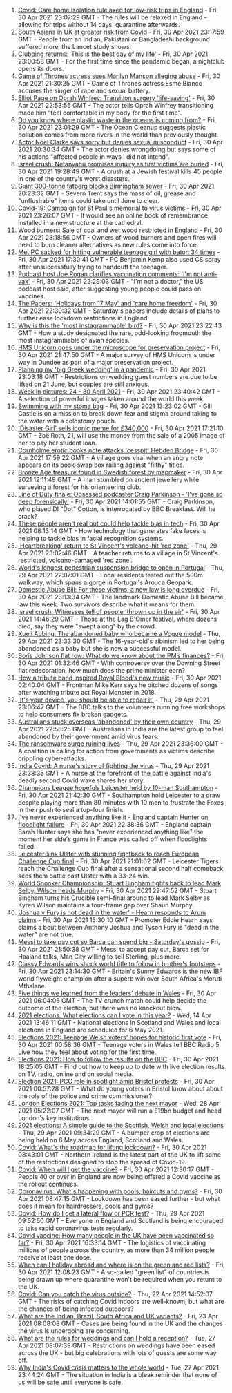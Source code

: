1. [Covid: Care home isolation rule axed for low-risk trips in England](https://www.bbc.co.uk/news/uk-56951974) - Fri, 30 Apr 2021 23:07:29 GMT - The rules will be relaxed in England - allowing for trips without 14 days' quarantine afterwards.
2. [South Asians in UK at greater risk from Covid](https://www.bbc.co.uk/news/health-56944739) - Fri, 30 Apr 2021 23:17:59 GMT - People from an Indian, Pakistani or Bangladeshi background suffered more, the Lancet study shows.
3. [Clubbing returns: 'This is the best day of my life'](https://www.bbc.co.uk/news/newsbeat-56951642) - Fri, 30 Apr 2021 23:00:58 GMT - For the first time since the pandemic began, a nightclub opens its doors.
4. [Game of Thrones actress sues Marilyn Manson alleging abuse](https://www.bbc.co.uk/news/world-us-canada-56951794) - Fri, 30 Apr 2021 21:30:25 GMT - Game of Thrones actress Esmé Bianco accuses the singer of rape and sexual battery.
5. [Elliot Page on Oprah Winfrey: Transition surgery 'life-saving'](https://www.bbc.co.uk/news/world-us-canada-56952345) - Fri, 30 Apr 2021 22:53:56 GMT - The actor tells Oprah Winfrey transitioning made him "feel comfortable in my body for the first time".
6. [Do you know where plastic waste in the oceans is coming from?](https://www.bbc.co.uk/news/science-environment-56937300) - Fri, 30 Apr 2021 23:01:29 GMT - The Ocean Cleanup suggests plastic pollution comes from more rivers in the world than previously thought.
7. [Actor Noel Clarke says sorry but denies sexual misconduct](https://www.bbc.co.uk/news/entertainment-arts-56948644) - Fri, 30 Apr 2021 20:30:34 GMT - The actor denies wrongdoing but says some of his actions "affected people in ways I did not intend".
8. [Israel crush: Netanyahu promises inquiry as first victims are buried](https://www.bbc.co.uk/news/world-middle-east-56943755) - Fri, 30 Apr 2021 19:28:49 GMT - A crush at a Jewish festival kills 45 people in one of the country's worst disasters.
9. [Giant 300-tonne fatberg blocks Birmingham sewer](https://www.bbc.co.uk/news/uk-england-birmingham-56952152) - Fri, 30 Apr 2021 20:23:32 GMT - Severn Trent says the mass of oil, grease and "unflushable" items could take until June to clear.
10. [Covid-19: Campaign for St Paul's memorial to virus victims](https://www.bbc.co.uk/news/uk-56951552) - Fri, 30 Apr 2021 23:26:07 GMT - It would see an online book of remembrance installed in a new structure at the cathedral.
11. [Wood burners: Sale of coal and wet wood restricted in England](https://www.bbc.co.uk/news/science-environment-56949426) - Fri, 30 Apr 2021 23:18:56 GMT - Owners of wood burners and open fires will need to burn cleaner alternatives as new rules come into force.
12. [Met PC sacked for hitting vulnerable teenage girl with baton 34 times](https://www.bbc.co.uk/news/uk-england-london-56950484) - Fri, 30 Apr 2021 17:30:41 GMT - PC Benjamin Kemp also used CS spray after unsuccessfully trying to handcuff the teenager.
13. [Podcast host Joe Rogan clarifies vaccination comments: 'I'm not anti-vax'](https://www.bbc.co.uk/news/world-us-canada-56948665) - Fri, 30 Apr 2021 22:29:03 GMT - "I'm not a doctor," the US podcast host said, after suggesting young people could pass on vaccines.
14. [The Papers: 'Holidays from 17 May' and 'care home freedom'](https://www.bbc.co.uk/news/blogs-the-papers-56952475) - Fri, 30 Apr 2021 22:30:32 GMT - Saturday's papers include details of plans to further ease lockdown restrictions in England.
15. [Why is this the 'most instagrammable' bird?](https://www.bbc.co.uk/news/science-environment-56946165) - Fri, 30 Apr 2021 23:22:43 GMT - How a study designated the rare, odd-looking frogmouth the most instagrammable of avian species.
16. [HMS Unicorn goes under the microscope for preservation project](https://www.bbc.co.uk/news/uk-scotland-tayside-central-56818539) - Fri, 30 Apr 2021 21:47:50 GMT - A major survey of HMS Unicorn is under way in Dundee as part of a major preservation project.
17. [Planning my 'big Greek wedding' in a pandemic](https://www.bbc.co.uk/news/uk-england-london-56913278) - Fri, 30 Apr 2021 23:03:18 GMT - Restrictions on wedding guest numbers are due to be lifted on 21 June, but couples are still anxious.
18. [Week in pictures: 24 - 30 April 2021](https://www.bbc.co.uk/news/in-pictures-56931344) - Fri, 30 Apr 2021 23:40:42 GMT - A selection of powerful images taken around the world this week.
19. [Swimming with my stoma bag](https://www.bbc.co.uk/news/uk-56936346) - Fri, 30 Apr 2021 13:23:02 GMT - Gill Castle is on a mission to break down fear and stigma around taking to the water with a colostomy pouch.
20. ['Disaster Girl' sells iconic meme for £340,000](https://www.bbc.co.uk/news/world-us-canada-56948514) - Fri, 30 Apr 2021 17:21:10 GMT - Zoë Roth, 21, will use the money from the sale of a 2005 image of her to pay her student loan.
21. [Cornholme erotic books note attacks 'cesspit' Hebden Bridge](https://www.bbc.co.uk/news/uk-england-leeds-56948184) - Fri, 30 Apr 2021 17:59:22 GMT - A village goes viral when an angry note appears on its book-swap box railing against "filthy" titles.
22. [Bronze Age treasure found in Swedish forest by mapmaker](https://www.bbc.co.uk/news/world-europe-56943432) - Fri, 30 Apr 2021 12:11:49 GMT - A man stumbled on ancient jewellery while surveying a forest for his orienteering club.
23. [Line of Duty finale: Obsessed podcaster Craig Parkinson - 'I've gone so deep forensically'](https://www.bbc.co.uk/news/entertainment-arts-56947269) - Fri, 30 Apr 2021 14:01:55 GMT - Craig Parkinson, who played DI "Dot" Cotton, is interrogated by BBC Breakfast. Will he crack?
24. [These people aren't real but could help tackle bias in tech](https://www.bbc.co.uk/news/stories-56895935) - Fri, 30 Apr 2021 08:13:14 GMT - How technology that generates fake faces is helping to tackle bias in facial recognition systems.
25. ['Heartbreaking' return to St Vincent's volcano-hit 'red zone'](https://www.bbc.co.uk/news/world-56934596) - Thu, 29 Apr 2021 23:02:46 GMT - A teacher returns to a village in St Vincent's restricted, volcano-damaged 'red zone'.
26. [World's longest pedestrian suspension bridge to open in Portugal](https://www.bbc.co.uk/news/world-europe-56938388) - Thu, 29 Apr 2021 22:07:01 GMT - Local residents tested out the 500m walkway, which spans a gorge in Portugal's Arouca Geopark.
27. [Domestic Abuse Bill: For these victims, a new law is long overdue](https://www.bbc.co.uk/news/uk-56945169) - Fri, 30 Apr 2021 23:13:34 GMT - The landmark Domestic Abuse Bill became law this week. Two survivors describe what it means for them.
28. [Israel crush: Witnesses tell of people 'thrown up in the air'](https://www.bbc.co.uk/news/world-middle-east-56940704) - Fri, 30 Apr 2021 14:46:29 GMT - Those at the Lag B'Omer festival, where dozens died, say they were "swept along" by the crowd.
29. [Xueli Abbing: The abandoned baby who became a Vogue model](https://www.bbc.co.uk/news/world-asia-china-56464881) - Thu, 29 Apr 2021 23:33:30 GMT - The 16-year-old's albinism led to her being abandoned as a baby but she is now a successful model.
30. [Boris Johnson flat row: What do we know about the PM’s finances?](https://www.bbc.co.uk/news/uk-politics-56928610) - Fri, 30 Apr 2021 01:32:46 GMT - With controversy over the Downing Street flat redecoration, how much does the prime minister earn?
31. [How a tribute band inspired Royal Blood's new music](https://www.bbc.co.uk/news/entertainment-arts-56920871) - Fri, 30 Apr 2021 02:40:04 GMT - Frontman Mike Kerr says he ditched dozens of songs after watching tribute act Royal Monster in 2018.
32. ['It's your device, you should be able to repair it'](https://www.bbc.co.uk/news/business-56799069) - Thu, 29 Apr 2021 23:06:47 GMT - The BBC talks to the volunteers running free workshops to help consumers fix broken gadgets.
33. [Australians stuck overseas 'abandoned' by their own country](https://www.bbc.co.uk/news/world-australia-56924188) - Thu, 29 Apr 2021 22:58:25 GMT - Australians in India are the latest group to feel abandoned by their government amid virus fears.
34. [The ransomware surge ruining lives](https://www.bbc.co.uk/news/technology-56933733) - Thu, 29 Apr 2021 23:36:00 GMT - A coalition is calling for action from governments as victims describe crippling cyber-attacks.
35. [India Covid: A nurse's story of fighting the virus](https://www.bbc.co.uk/news/world-asia-india-56926119) - Thu, 29 Apr 2021 23:38:35 GMT - A nurse at the forefront of the battle against India's deadly second Covid wave shares her story.
36. [Champions League hopefuls Leicester held by 10-man Southampton](https://www.bbc.co.uk/sport/football/56854764) - Fri, 30 Apr 2021 21:42:30 GMT - Southampton hold Leicester to a draw despite playing more than 80 minutes with 10 men to frustrate the Foxes in their push to seal a top-four finish.
37. [I've never experienced anything like it - England captain Hunter on floodlight failure](https://www.bbc.co.uk/sport/rugby-union/56952822) - Fri, 30 Apr 2021 22:38:36 GMT - England captain Sarah Hunter says she has "never experienced anything like" the moment her side's game in France was called off when floodlights failed.
38. [Leicester sink Ulster with stunning fightback to reach European Challenge Cup final](https://www.bbc.co.uk/sport/rugby-union/56922047) - Fri, 30 Apr 2021 21:01:02 GMT - Leicester Tigers reach the Challenge Cup final after a sensational second half comeback sees them battle past Ulster with a 33-24 win.
39. [World Snooker Championship: Stuart Bingham fights back to lead Mark Selby, Wilson heads Murphy](https://www.bbc.co.uk/sport/snooker/56945471) - Fri, 30 Apr 2021 22:47:52 GMT - Stuart Bingham turns his Crucible semi-final around to lead Mark Selby as Kyren Wilson maintains a four-frame gap over Shaun Murphy.
40. ['Joshua v Fury is not dead in the water' - Hearn responds to Arum claims](https://www.bbc.co.uk/sport/boxing/56942524) - Fri, 30 Apr 2021 15:30:10 GMT - Promoter Eddie Hearn says claims a bout between Anthony Joshua and Tyson Fury is "dead in the water" are not true.
41. [Messi to take pay cut so Barca can spend big - Saturday's gossip](https://www.bbc.co.uk/sport/56947370) - Fri, 30 Apr 2021 21:50:38 GMT - Messi to accept pay cut, Barca set for Haaland talks, Man City willing to sell Sterling, plus more.
42. [Classy Edwards wins shock world title to follow in brother's footsteps](https://www.bbc.co.uk/sport/boxing/56952645) - Fri, 30 Apr 2021 23:14:30 GMT - Britain's Sunny Edwards is the new IBF world flyweight champion after a superb win over South Africa's Moruti Mthalane.
43. [Five things we learned from the leaders' debate in Wales](https://www.bbc.co.uk/news/uk-wales-politics-56937381) - Fri, 30 Apr 2021 06:04:06 GMT - The TV crunch match could help decide the outcome of the election, but there was no knockout blow.
44. [2021 elections: What elections can I vote in this year?](https://www.bbc.co.uk/news/56129210) - Wed, 14 Apr 2021 13:46:11 GMT - National elections in Scotland and Wales and local elections in England are scheduled for 6 May 2021.
45. [Elections 2021: Teenage Welsh voters' hopes for historic first vote](https://www.bbc.co.uk/news/uk-politics-56908323) - Fri, 30 Apr 2021 00:58:36 GMT - Teenage voters in Wales tell BBC Radio 5 Live how they feel about voting for the first time.
46. [Elections 2021: How to follow the results on the BBC](https://www.bbc.co.uk/news/uk-politics-56930132) - Fri, 30 Apr 2021 18:25:05 GMT - Find out how to keep up to date with live election results on TV, radio, online and on social media.
47. [Election 2021: PCC role in spotlight amid Bristol protests](https://www.bbc.co.uk/news/uk-england-bristol-56833152) - Fri, 30 Apr 2021 00:57:28 GMT - What do young voters in Bristol know about about the role of the police and crime commissioner?
48. [London Elections 2021: Top tasks facing the next mayor](https://www.bbc.co.uk/news/uk-england-london-56748541) - Wed, 28 Apr 2021 05:22:07 GMT - The next mayor will run a £19bn budget and head London's key institutions.
49. [2021 elections: A simple guide to the Scottish, Welsh and local elections](https://www.bbc.co.uk/news/uk-politics-56286643) - Thu, 29 Apr 2021 09:34:29 GMT - A bumper crop of elections are being held on 6 May across England, Scotland and Wales.
50. [Covid: What's the roadmap for lifting lockdown?](https://www.bbc.co.uk/news/explainers-52530518) - Fri, 30 Apr 2021 08:43:01 GMT - Northern Ireland is the latest part of the UK to lift some of the restrictions designed to stop the spread of Covid-19.
51. [Covid: When will I get the vaccine?](https://www.bbc.co.uk/news/health-55045639) - Fri, 30 Apr 2021 12:30:17 GMT - People 40 or over in England are now being offered a Covid vaccine as the rollout continues.
52. [Coronavirus: What's happening with pools, haircuts and gyms?](https://www.bbc.co.uk/news/explainers-53349989) - Fri, 30 Apr 2021 08:47:15 GMT - Lockdown has been eased further - but what does it mean for hairdressers, pools and gyms?
53. [Covid: How do I get a lateral flow or PCR test?](https://www.bbc.co.uk/news/health-51943612) - Thu, 29 Apr 2021 09:52:50 GMT - Everyone in England and Scotland is being encouraged to take rapid coronavirus tests regularly.
54. [Covid vaccine: How many people in the UK have been vaccinated so far?](https://www.bbc.co.uk/news/health-55274833) - Fri, 30 Apr 2021 16:33:14 GMT - The logistics of vaccinating millions of people across the country, as more than 34 million people receive at least one dose.
55. [When can I holiday abroad and where is on the green and red lists?](https://www.bbc.co.uk/news/explainers-52544307) - Fri, 30 Apr 2021 12:08:23 GMT - A so-called "green list" of countries is being drawn up where quarantine won't be required when you return to the UK.
56. [Covid: Can you catch the virus outside?](https://www.bbc.co.uk/news/explainers-55680305) - Thu, 22 Apr 2021 14:52:07 GMT - The risks of catching Covid indoors are well-known, but what are the chances of being infected outdoors?
57. [What are the Indian, Brazil, South Africa and UK variants?](https://www.bbc.co.uk/news/health-55659820) - Fri, 23 Apr 2021 08:08:08 GMT - Cases are being found in the UK and the changes the virus is undergoing are concerning.
58. [What are the rules for weddings and can I hold a reception?](https://www.bbc.co.uk/news/explainers-52811509) - Tue, 27 Apr 2021 08:07:39 GMT - Restrictions on weddings have been eased across the UK - but big celebrations with lots of guests are some way off.
59. [Why India's Covid crisis matters to the whole world](https://www.bbc.co.uk/news/world-asia-india-56907007) - Tue, 27 Apr 2021 23:44:24 GMT - The situation in India is a bleak reminder that none of us will be safe until everyone is safe.
